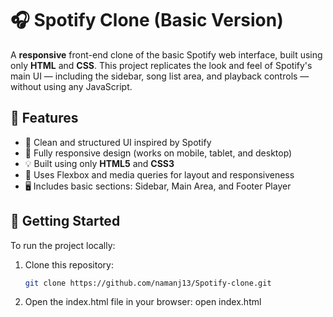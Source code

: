 # 🎧 Spotify Clone (Basic Version)

A **responsive** front-end clone of the basic Spotify web interface, built using only **HTML** and **CSS**. This project replicates the look and feel of Spotify's main UI — including the sidebar, song list area, and playback controls — without using any JavaScript.

## 🌟 Features

- 🎨 Clean and structured UI inspired by Spotify  
- 📱 Fully responsive design (works on mobile, tablet, and desktop)  
- 💡 Built using only **HTML5** and **CSS3**  
- 🧰 Uses Flexbox and media queries for layout and responsiveness  
- 🖥️ Includes basic sections: Sidebar, Main Area, and Footer Player

## 🚀 Getting Started

To run the project locally:

1. Clone this repository:
   ```bash
   git clone https://github.com/namanj13/Spotify-clone.git
2. Open the index.html file in your browser:
    open index.html

